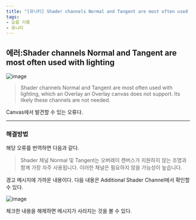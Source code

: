```yaml
---
title: "[유니티] Shader channels Normal and Tangent are most often used with lighting"
tags: 
- 오류 기록
- 유니티
---
```


## **에러:Shader channels Normal and Tangent are most often used with lighting**

![image](https://github.com/doyeonghyun/doyeonghyun.github.io/assets/68155575/57bb488f-8cbc-4f56-9760-8d17fb9d5a74)


> Shader channels Normal and Tangent are most often used with lighting,
> which an Overlay an Overlay canvas does not support.
> Its likely these channels are not needed.

Canvas에서 발견할 수 있는 오류다.

***

### 해결방법

해당 오류를 번역하면 다음과 같다.

> Shader 채널 Normal 및 Tangent는 오버레이 캔버스가 지원하지 않는 조명과 함께 가장 자주 사용됩니다. 이러한 채널은 필요하지 않을 가능성이 높습니다.

경고 메시지에 가까운 내용이다. 다음 내용은 Additional Shader Channel에서 확인할 수 있다.

![image](https://github.com/doyeonghyun/doyeonghyun.github.io/assets/68155575/9485d002-c6c2-4d6c-9151-482bb123606e)

체크한 내용을 해제하면 메시지가 사라지는 것을 볼 수 있다.
